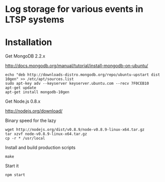 # Log storage for various events in LTSP systems

# Installation

Get MongoDB 2.2.x

http://docs.mongodb.org/manual/tutorial/install-mongodb-on-ubuntu/

    echo "deb http://downloads-distro.mongodb.org/repo/ubuntu-upstart dist 10gen" >> /etc/apt/sources.list
    sudo apt-key adv --keyserver keyserver.ubuntu.com --recv 7F0CEB10
    apt-get update
    apt-get install mongodb-10gen


Get Node.js 0.8.x

http://nodejs.org/download/

Binary speed for the lazy

    wget http://nodejs.org/dist/v0.8.9/node-v0.8.9-linux-x64.tar.gz
    tar xzvf node-v0.8.9-linux-x64.tar.gz
    cp -r * /usr/local

Install and build production scripts

    make

Start it

    npm start
